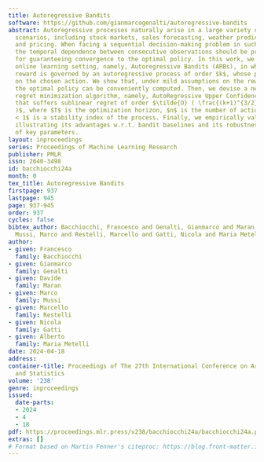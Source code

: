 ```yaml
---
title: Autoregressive Bandits
software: https://github.com/gianmarcogenalti/autoregressive-bandits
abstract: Autoregressive processes naturally arise in a large variety of real-world
  scenarios, including stock markets, sales forecasting, weather prediction, advertising,
  and pricing. When facing a sequential decision-making problem in such a context,
  the temporal dependence between consecutive observations should be properly accounted
  for guaranteeing convergence to the optimal policy. In this work, we propose a novel
  online learning setting, namely, Autoregressive Bandits (ARBs), in which the observed
  reward is governed by an autoregressive process of order $k$, whose parameters depend
  on the chosen action. We show that, under mild assumptions on the reward process,
  the optimal policy can be conveniently computed. Then, we devise a new optimistic
  regret minimization algorithm, namely, AutoRegressive Upper Confidence Bound (AR-UCB),
  that suffers sublinear regret of order $\tilde{O} ( \frac{(k+1)^{3/2}\sqrt{nT}}{(1-\Gamma)^2}
  )$, where $T$ is the optimization horizon, $n$ is the number of actions, and $\Gamma
  < 1$ is a stability index of the process. Finally, we empirically validate our algorithm,
  illustrating its advantages w.r.t. bandit baselines and its robustness to misspecification
  of key parameters.
layout: inproceedings
series: Proceedings of Machine Learning Research
publisher: PMLR
issn: 2640-3498
id: bacchiocchi24a
month: 0
tex_title: Autoregressive Bandits
firstpage: 937
lastpage: 945
page: 937-945
order: 937
cycles: false
bibtex_author: Bacchiocchi, Francesco and Genalti, Gianmarco and Maran, Davide and
  Mussi, Marco and Restelli, Marcello and Gatti, Nicola and Maria Metelli, Alberto
author:
- given: Francesco
  family: Bacchiocchi
- given: Gianmarco
  family: Genalti
- given: Davide
  family: Maran
- given: Marco
  family: Mussi
- given: Marcello
  family: Restelli
- given: Nicola
  family: Gatti
- given: Alberto
  family: Maria Metelli
date: 2024-04-18
address:
container-title: Proceedings of The 27th International Conference on Artificial Intelligence
  and Statistics
volume: '238'
genre: inproceedings
issued:
  date-parts:
  - 2024
  - 4
  - 18
pdf: https://proceedings.mlr.press/v238/bacchiocchi24a/bacchiocchi24a.pdf
extras: []
# Format based on Martin Fenner's citeproc: https://blog.front-matter.io/posts/citeproc-yaml-for-bibliographies/
---
```

